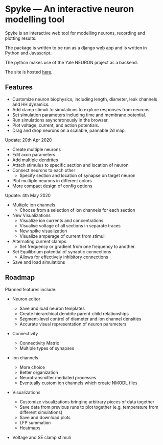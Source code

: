 # Spyke — An interactive neuron modelling tool

Spyke is an interactive web tool for modelling neurons, recording and plotting results.

The package is written to be run as a django web app and is written in Python and Javascript.

The python makes use of the Yale NEURON project as a backend.

The site is hosted [here](https://camrobjones.com/spyke).

Features
--------

- Customize neuron biophysics, including length, diameter, leak channels and HH dynamics.
- Add clamp stimuli to simulations to explore responses from neurons.
- Set simulation parameters including time and membrane potential.
- Run simulations asynchronously in the browser.
- Plot voltage, current, and action potentials.
- Drag and drop neurons on a scalable, pannable 2d map.

Update: 20th Apr 2020

- Create multiple neurons
- Edit axon parameters
- Add multiple dendrites
- Attach stimulus to specific section and location of neuron
- Connect neurons to each other
    - Specify section and location of synapse on target neuron
- Plot multiple neurons in different colors
- More compact design of config options

Update: 4th May 2020

- Multiple ion channels
    - Choose from a selection of ion channels for each section
- New Visualizations
    - Visualize ion currents and concentrations
    - Visualise voltage of all sections in separate traces
    - New spike visualization
    - Visualize amperage of current from stimuli 
- Alternating current clamps.
    - Set frequency or gradient from one frequency to another.
- Set Equilibrium potential of synaptic connections
    - Allows for effectively inhibitory connections
- Save and load simulations



Roadmap
-------

Planned features include:

- Neuron editor
    - Save and load neuron templates
    - Create hierarchical dendrite parent-child relationships
    - Segment-level control of diameter and ion channel densities
    - Accurate visual representation of neuron parameters

- Connectivity
    - Connectivity Matrix
    - Multiple types of synapses

- Ion channels
    - More choice
    - Better organization
    - Neurotransmitter mediated processes
    - Eventually custom ion channels which create NMODL files

- Visualizations
    - Customize visualizations bringing arbitrary pieces of data together
    - Save data from previous runs to plot together (e.g. temperature from different simulations)
    - Save and download plots
    - LFP summation
    - Heatmaps

- Voltage and SE clamp stimuli
